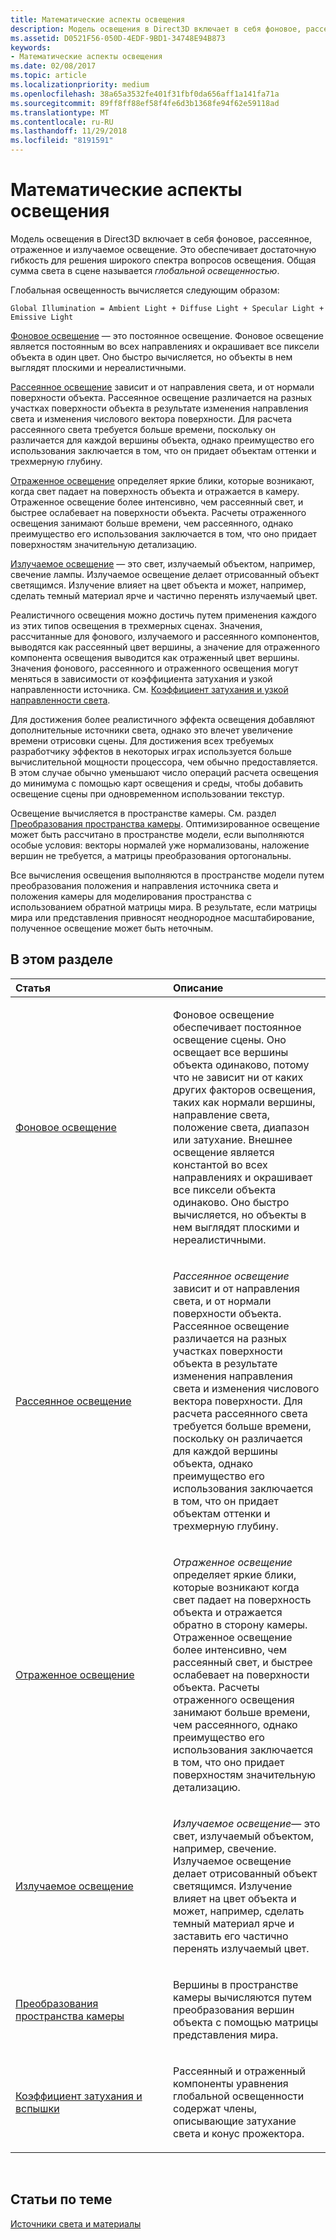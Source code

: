 ```yaml
---
title: Математические аспекты освещения
description: Модель освещения в Direct3D включает в себя фоновое, рассеянное, отраженное и излучаемое освещение. Это обеспечивает достаточную гибкость для решения широкого спектра вопросов освещения. Общая сумма света в сцене называется глобальной освещенностью.
ms.assetid: D0521F56-050D-4EDF-9BD1-34748E94B873
keywords:
- Математические аспекты освещения
ms.date: 02/08/2017
ms.topic: article
ms.localizationpriority: medium
ms.openlocfilehash: 38a65a3532fe401f31fbf0da656aff1a141fa71a
ms.sourcegitcommit: 89ff8ff88ef58f4fe6d3b1368fe94f62e59118ad
ms.translationtype: MT
ms.contentlocale: ru-RU
ms.lasthandoff: 11/29/2018
ms.locfileid: "8191591"
---
```

# <a name="mathematics-of-lighting"></a>Математические аспекты освещения


Модель освещения в Direct3D включает в себя фоновое, рассеянное, отраженное и излучаемое освещение. Это обеспечивает достаточную гибкость для решения широкого спектра вопросов освещения. Общая сумма света в сцене называется *глобальной освещенностью*.

Глобальная освещенность вычисляется следующим образом:

```
Global Illumination = Ambient Light + Diffuse Light + Specular Light + Emissive Light 
```

[Фоновое освещение](ambient-lighting.md) — это постоянное освещение. Фоновое освещение является постоянным во всех направлениях и окрашивает все пиксели объекта в один цвет. Оно быстро вычисляется, но объекты в нем выглядят плоскими и нереалистичными.

[Рассеянное освещение](diffuse-lighting.md) зависит и от направления света, и от нормали поверхности объекта. Рассеянное освещение различается на разных участках поверхности объекта в результате изменения направления света и изменения числового вектора поверхности. Для расчета рассеянного света требуется больше времени, поскольку он различается для каждой вершины объекта, однако преимущество его использования заключается в том, что он придает объектам оттенки и трехмерную глубину.

[Отраженное освещение](specular-lighting.md) определяет яркие блики, которые возникают, когда свет падает на поверхность объекта и отражается в камеру. Отраженное освещение более интенсивно, чем рассеянный свет, и быстрее ослабевает на поверхности объекта. Расчеты отраженного освещения занимают больше времени, чем рассеянного, однако преимущество его использования заключается в том, что оно придает поверхностям значительную детализацию.

[Излучаемое освещение](emissive-lighting.md) — это свет, излучаемый объектом, например, свечение лампы. Излучаемое освещение делает отрисованный объект светящимся. Излучение влияет на цвет объекта и может, например, сделать темный материал ярче и частично перенять излучаемый цвет.

Реалистичного освещения можно достичь путем применения каждого из этих типов освещения в трехмерных сценах. Значения, рассчитанные для фонового, излучаемого и рассеянного компонентов, выводятся как рассеянный цвет вершины, а значение для отраженного компонента освещения выводится как отраженный цвет вершины. Значения фонового, рассеянного и отраженного освещения могут меняться в зависимости от коэффициента затухания и узкой направленности источника. См. [Коэффициент затухания и узкой направленности света](attenuation-and-spotlight-factor.md).

Для достижения более реалистичного эффекта освещения добавляют дополнительные источники света, однако это влечет увеличение времени отрисовки сцены. Для достижения всех требуемых разработчику эффектов в некоторых играх используется больше вычислительной мощности процессора, чем обычно предоставляется. В этом случае обычно уменьшают число операций расчета освещения до минимума с помощью карт освещения и среды, чтобы добавить освещение сцены при одновременном использовании текстур.

Освещение вычисляется в пространстве камеры. См. раздел [Преобразования пространства камеры](camera-space-transformations.md). Оптимизированное освещение может быть рассчитано в пространстве модели, если выполняются особые условия: векторы нормалей уже нормализованы, наложение вершин не требуется, а матрицы преобразования ортогональны.

Все вычисления освещения выполняются в пространстве модели путем преобразования положения и направления источника света и положения камеры для моделирования пространства с использованием обратной матрицы мира. В результате, если матрицы мира или представления привносят неоднородное масштабирование, полученное освещение может быть неточным.

## <a name="span-idin-this-sectionspanin-this-section"></a><span id="in-this-section"></span>В этом разделе


<table>
<colgroup>
<col width="50%" />
<col width="50%" />
</colgroup>
<thead>
<tr class="header">
<th align="left">Статья</th>
<th align="left">Описание</th>
</tr>
</thead>
<tbody>
<tr class="odd">
<td align="left"><p><a href="ambient-lighting.md">Фоновое освещение</a></p></td>
<td align="left"><p>Фоновое освещение обеспечивает постоянное освещение сцены. Оно освещает все вершины объекта одинаково, потому что не зависит ни от каких других факторов освещения, таких как нормали вершины, направление света, положение света, диапазон или затухание. Внешнее освещение является константой во всех направлениях и окрашивает все пиксели объекта одинаково. Оно быстро вычисляется, но объекты в нем выглядят плоскими и нереалистичными.</p></td>
</tr>
<tr class="even">
<td align="left"><p><a href="diffuse-lighting.md">Рассеянное освещение</a></p></td>
<td align="left"><p><em>Рассеянное освещение</em> зависит и от направления света, и от нормали поверхности объекта. Рассеянное освещение различается на разных участках поверхности объекта в результате изменения направления света и изменения числового вектора поверхности. Для расчета рассеянного света требуется больше времени, поскольку он различается для каждой вершины объекта, однако преимущество его использования заключается в том, что он придает объектам оттенки и трехмерную глубину.</p></td>
</tr>
<tr class="odd">
<td align="left"><p><a href="specular-lighting.md">Отраженное освещение</a></p></td>
<td align="left"><p><em>Отраженное освещение</em> определяет яркие блики, которые возникают когда свет падает на поверхность объекта и отражается обратно в сторону камеры. Отраженное освещение более интенсивно, чем рассеянный свет, и быстрее ослабевает на поверхности объекта. Расчеты отраженного освещения занимают больше времени, чем рассеянного, однако преимущество его использования заключается в том, что оно придает поверхностям значительную детализацию.</p></td>
</tr>
<tr class="even">
<td align="left"><p><a href="emissive-lighting.md">Излучаемое освещение</a></p></td>
<td align="left"><p><em>Излучаемое освещение</em>— это свет, излучаемый объектом, например, свечение. Излучаемое освещение делает отрисованный объект светящимся. Излучение влияет на цвет объекта и может, например, сделать темный материал ярче и заставить его частично перенять излучаемый цвет.</p></td>
</tr>
<tr class="odd">
<td align="left"><p><a href="camera-space-transformations.md">Преобразования пространства камеры</a></p></td>
<td align="left"><p>Вершины в пространстве камеры вычисляются путем преобразования вершин объекта с помощью матрицы представления мира.</p></td>
</tr>
<tr class="even">
<td align="left"><p><a href="attenuation-and-spotlight-factor.md">Коэффициент затухания и вспышки</a></p></td>
<td align="left"><p>Рассеянный и отраженный компоненты уравнения глобальной освещенности содержат члены, описывающие затухание света и конус прожектора.</p></td>
</tr>
</tbody>
</table>

 

## <a name="span-idrelated-topicsspanrelated-topics"></a><span id="related-topics"></span>Статьи по теме


[Источники света и материалы](lights-and-materials.md)

 

 




